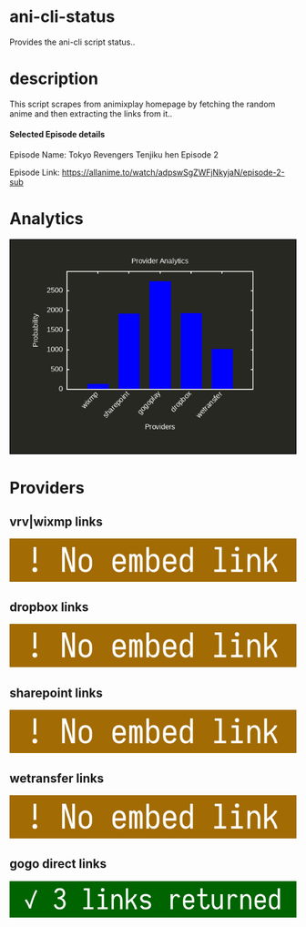 # ani-cli-status
Provides the ani-cli script status..

# description
This script scrapes from animixplay homepage by fetching the random anime and then extracting the links from it..

#### Selected Episode details

Episode Name: Tokyo Revengers Tenjiku hen Episode 2

Episode Link: https://allanime.to/watch/adpswSgZWFjNkyjaN/episode-2-sub
 
# Analytics

<img src="./analytics.png">

# Providers

##  vrv|wixmp links

<img src="./images/vrv.jpg">

##  dropbox links

<img src="./images/dropbox.jpg">

##  sharepoint links

<img src="./images/sharepoint.jpg">

##  wetransfer links

<img src="./images/wetransfer.jpg">

## gogo direct links

<img src="./images/gogoplay.jpg">

